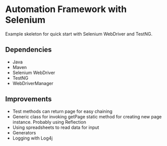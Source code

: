 # Automation Framework with Selenium

Example skeleton for quick start with Selenium WebDriver and TestNG.

## Dependencies
- Java
- Maven
- Selenium WebDriver
- TestNG
- WebDriverManager

## Improvements
- Test methods can return page for easy chaining
- Generic class for invoking getPage static method for creating new page instance. Probably using Reflection
- Using spreadsheets to read data for input
- Generators
- Logging with Log4j


